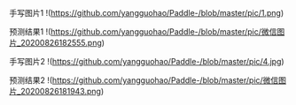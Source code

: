 手写图片1
!(https://github.com/yangguohao/Paddle-/blob/master/pic/1.png)


预测结果1
!(https://github.com/yangguohao/Paddle-/blob/master/pic/微信图片_20200826182555.png)


手写图片2
!(https://github.com/yangguohao/Paddle-/blob/master/pic/4.jpg)


预测结果2
!(https://github.com/yangguohao/Paddle-/blob/master/pic/微信图片_20200826181943.png)
